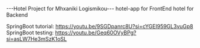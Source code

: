 ---Hotel Project for Mhxaniki Logismikou---
hotel-app for FrontEnd
hotel for Backend

SpringBoot tutorial: https://youtu.be/9SGDpanrc8U?si=cYGEI959GL3vuGp8
SpringBoot testing: https://youtu.be/Geq60OVyBPg?si=asLW7He3mSzK1oSL
